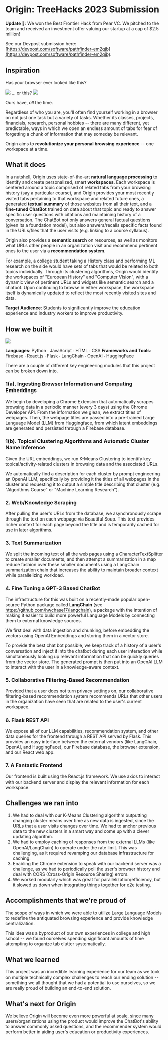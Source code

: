 # Origin: TreeHacks 2023 Submission

**Update 🍐**: We won the Best Frontier Hack from Pear VC. We pitched to the team and received an investment offer valuing our startup at a cap of $2.5 million!

See our Devpost submission here: [https://devpost.com/software/pathfinder-em2qjb](https://devpost.com/software/pathfinder-em2qjb).

## Inspiration

Has your browser ever looked like this? 

![](https://i.imgur.com/waCM1K0.png)
... or this?
![](https://i.imgur.com/WX2dTfz.png)

Ours have, *all* the time.

Regardless of who you are, you'll often find yourself working in a browser on not just one task but a variety of tasks. Whether its classes, projects, financials, research, personal hobbies -- there are many different, yet predictable, ways in which we open an endless amount of tabs for fear of forgetting a chunk of information that may someday be relevant.

Origin aims to **revolutionize your personal browsing experience** -- one workspace at a time. 

## What it does
In a nutshell, Origin uses state-of-the-art **natural language processing** to identify and create personalized, smart **workspaces**. Each workspace is centered around a topic comprised of related tabs from your browsing history (say a particular course), and Origin provides your most recently visited tabs pertaining to that workspace and related future ones, a generated **textual summary** of those websites from all their text, and a **fine-tuned ChatBot** trained on data about that topic and ready to answer specific user questions with citations and maintaining history of a conversation. The ChatBot not only answers general factual questions (given its a foundation model), but also answers/recalls specific facts found in the URLs/files that the user visits (e.g. linking to a course syllabus).

Origin also provides a **semantic search** on resources, as well as monitors what URLs other people in an organization visit and recommend pertinent ones to the user via a **recommendation system**.

For example, a college student taking a History class and performing ML research on the side would have sets of tabs that would be related to both topics individually. Through its clustering algorithms, Origin would identify the workspaces of "European History" and "Computer Vision", with a dynamic view of pertinent URLs and widgets like semantic search and a chatbot. Upon continuing to browse in either workspace, the workspace itself is dynamically updated to reflect the most recently visited sites and data.

**Target Audience**: Students to significantly improve the education experience and industry workers to improve productivity.

## How we built it

![](https://i.imgur.com/HYsZ3un.jpg)


**Languages**: Python ∙ JavaScript ∙ HTML ∙ CSS
**Frameworks and Tools**: Firebase ∙ React.js ∙ Flask ∙  LangChain ∙ OpenAI ∙ HuggingFace

There are a couple of different key engineering modules that this project can be broken down into.

### 1(a). Ingesting Browser Information and Computing Embeddings
We begin by developing a Chrome Extension that automatically scrapes browsing data in a periodic manner (every 3 days) using the Chrome Developer API. From the information we glean, we extract titles of webpages. Then, the webpage titles are passed into a pre-trained Large Language Model (LLM) from Huggingface, from which latent embeddings are generated and persisted through a Firebase database.

### 1(b). Topical Clustering Algorithms and Automatic Cluster Name Inference
Given the URL embeddings, we run K-Means Clustering to identify key topical/activity-related clusters in browsing data and the associated URLs.

We automatically find a description for each cluster by prompt engineering an OpenAI LLM, specifically by providing it the titles of all webpages in the cluster and requesting it to output a simple title describing that cluster (e.g. "Algorithms Course" or "Machine Learning Research").

### 2. Web/Knowledge Scraping

After pulling the user's URLs from the database, we asynchronously scrape through the text on each webpage via Beautiful Soup. This text provides richer context for each page beyond the title and is temporarily cached for use in later algorithms.

### 3. Text Summarization

We split the incoming text of all the web pages using a CharacterTextSplitter to create smaller documents, and then attempt a summarization in a map reduce fashion over these smaller documents using a LangChain summarization chain that increases the ability to maintain broader context while parallelizing workload.

### 4. Fine Tuning a GPT-3 Based ChatBot

The infrastructure for this was built on a recently-made popular open-source Python package called **LangChain** (see https://github.com/hwchase17/langchain), a package with the intention of making it easier to build more powerful Language Models by connecting them to external knowledge sources.

We first deal with data ingestion and chunking, before embedding the vectors using OpenAI Embeddings and storing them in a vector store.

To provide the best chat bot possible, we keep track of a history of a user's conversation and inject it into the chatbot during each user interaction while simultaneously looking up relevant information that can be quickly queries from the vector store. The generated prompt is then put into an OpenAI LLM to interact with the user in a knowledge-aware context.

### 5. Collaborative Filtering-Based Recommendation

Provided that a user does not turn privacy settings on, our collaborative filtering-based recommendation system recommends URLs that other users in the organization have seen that are related to the user's current workspace.

### 6. Flask REST API

We expose all of our LLM capabilities, recommendation system, and other data queries for the frontend through a REST API served by Flask. This provides an easy interface between the external vendors (like LangChain, OpenAI, and HuggingFace), our Firebase database, the browser extension, and our React web app.

### 7. A Fantastic Frontend

Our frontend is built using the React.js framework. We use axios to interact with our backend server and display the relevant information for each workspace.

## Challenges we ran into
1. We had to deal with our K-Means Clustering algorithm outputting changing cluster means over time as new data is ingested, since the URLs that a user visits changes over time. We had to anchor previous data to the new clusters in a smart way and come up with a clever updating algorithm.
2. We had to employ caching of responses from the external LLMs (like OpenAI/LangChain) to operate under the rate limit. This was challenging, as it required revamping our database infrastructure for caching.
3. Enabling the Chrome extension to speak with our backend server was a challenge, as we had to periodically poll the user's browser history and deal with CORS (Cross-Origin Resource Sharing) errors.
4. We worked modularly which was great for parallelization/efficiency, but it slowed us down when integrating things together for e2e testing.


## Accomplishments that we're proud of

The scope of ways in which we were able to utilize Large Language Models to redefine the antiquated browsing experience and provide knowledge centralization.

This idea was a byproduct of our own experiences in college and high school -- we found ourselves spending significant amounts of time attempting to organize tab clutter systematically. 

## What we learned

This project was an incredible learning experience for our team as we took on multiple technically complex challenges to reach our ending solution -- something we all thought that we had a potential to use ourselves, so we are really proud of building an end-to-end solution.

## What's next for Origin

We believe Origin will become even more powerful at scale, since many users/organizations using the product would improve the ChatBot's ability to answer commonly asked questions, and the recommender system would perform better in aiding user's education or productivity experiences.
